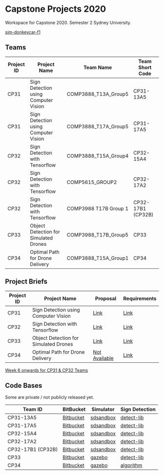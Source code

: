 # Capstone Projects 2020
Workspace for Capstone 2020.  Semester 2 Sydney University.

[sim-donkeycar-f1](https://github.com/robotics-masters/sim-donkeycar-f1)

## Teams

| Project ID | Project Name | Team Name | Team Short Code |
|--|--|--|--|
| CP31 | Sign Detection using Computer Vision | COMP3888_T13A_Group5 | CP31-13A5 |
| CP31 | Sign Detection using Computer Vision | COMP3888_T17A_Group5 | CP31-17A5 |
| CP32 | Sign Detection with Tensorflow | COMP3888_T15A_Group4 | CP32-15A4 |
| CP32 | Sign Detection with Tensorflow | COMP5615_GROUP2 | CP32-17A2 |
| CP32 | Sign Detection with Tensorflow | COMP3988 T17B Group 1 | CP32-17B1 (CP32B) |
| CP33 | Object Detection for Simulated Drones | COMP3988_T17B_Group5 | CP33 |
| CP34 | Optimal Path for Drone Delivery | COMP3888_T15A_Group1 | CP34 |


## Project Briefs

| Project ID | Project Name | Proposal | Requirements |
|--|--|--|--|
| CP31 | Sign Detection using Computer Vision | [Link](https://github.com/wallarug/capstone2020/blob/master/proposals/CP31%20-%20Project%20Proposal.pdf) | [Link](https://github.com/wallarug/capstone2020/raw/master/requirements/CP31%20-%20Scope%20and%20Requirements%20Document%20September%202020.pdf) |
| CP32 | Sign Detection with Tensorflow | [Link](https://github.com/wallarug/capstone2020/blob/master/proposals/CP32%20-%20Project%20Proposal.pdf)  | [Link](https://github.com/wallarug/capstone2020/raw/master/requirements/CP32%20-%20Scope%20and%20Requirements%20Document%20September%202020.pdf) |
| CP33 | Object Detection for Simulated Drones | [Link](https://github.com/wallarug/capstone2020/blob/master/proposals/CP33%20-%20Project%20Proposal.pdf)  | [Link](https://github.com/wallarug/capstone2020/raw/master/requirements/CP33%20-%20Scope%20and%20Requirements%20Document%20September%202020.pdf) |
| CP34 | Optimal Path for Drone Delivery | [Not Available]() | [Link](https://github.com/wallarug/capstone2020/raw/master/requirements/CP34%20-%20Scope%20and%20Requirements%20Document%20September%202020.pdf) |

[Week 6 onwards for CP31 & CP32 Teams](https://github.com/wallarug/capstone2020/blob/master/requirements/CP31%20and%20CP32%20-%20Further%20Scope%20Information%20for%20Simulator.pdf)

## Code Bases

Some are private / not publicly released yet.

| Team ID | BitBucket | Simulator | Sign Detection |
|--|--|--|--|
| CP31-13A5 | [Bitbucket](https://bitbucket.org/Osamaaa/comp3888_t13a_group5/src/master/) | [sdsandbox]() | [detect-lib](https://github.com/robotics-masters/opencv-cp31-13) |
| CP31-17A5 | [Bitbucket](https://bitbucket.org/comp3888-t17a/comp3888_t17a_group5/src/master/) | [sdsandbox]() | [detect-lib](https://github.com/robotics-masters/opencv-cp31-17) |
| CP32-15A4 | [Bitbucket](https://bitbucket.org/jarodreynolds/comp3888_t15a_group4/src/master/) | [sdsandbox]() | [detect-lib](https://github.com/robotics-masters/tensorflow-cp32-15) |
| CP32-17A2 | [Bitbucket](https://bitbucket.org/aradhikaguha/comp5615-group-2/src/master/) | [sdsandbox]() | [detect-lib](https://github.com/robotics-masters/tensorflow-cp32-17) |
| CP32-17B1 (CP32B) | [Bitbucket](https://bitbucket.org/RobertJia/comp3988_t17b_group1/src/master/) | [sdsandbox]() | [detect-lib](https://github.com/robotics-masters/tensorflow-cp32b) |
| CP33 | [Bitbucket](https://bitbucket.org/zson5784/comp3988_t17b_group_5/src/master/) | [gazebo]() | [detect-lib]() |
| CP34 | [Bitbucket](https://bitbucket.org/DylDupe/comp3888_t15a_group1/src/master/) | [gazebo]() | [algorithm]() |

